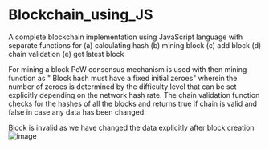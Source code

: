 # Blockchain_using_JS
A complete blockchain implementation using JavaScript language with separate functions for 
(a) calculating hash
(b) mining block
(c) add block
(d) chain validation
(e) get latest block

For mining a block PoW consensus mechanism is used with then mining function as " Block hash must have a fixed initial zeroes" wherein the number of zeroes is determined 
by the difficulty level that can be set explicitly depending on the network hash rate.
The chain validation function checks for the hashes of all the blocks and returns true if chain is valid and false in case any data has been changed.

Block is invalid as we have changed the data explicitly after block creation
![image](https://user-images.githubusercontent.com/89768939/216781952-1525a310-ccee-4107-9246-00f7d1e361f2.png)
